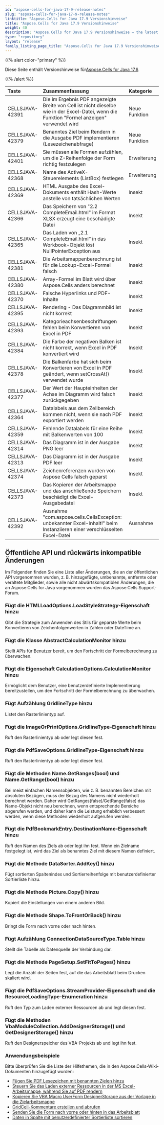 ```yaml
---
id: "aspose-cells-for-java-17-9-release-notes"
slug: "aspose-cells-for-java-17-9-release-notes"
linktitle: "Aspose.Cells for Java 17.9 Versionshinweise"
title: "Aspose.Cells for Java 17.9 Versionshinweise"
weight: 40
description: "Aspose.Cells for Java 17.9 Versionshinweise – the latest updates and fixes."
type: "repository"
layout: "release"
family_listing_page_title: "Aspose.Cells for Java 17.9 Versionshinweise"
---
```

{{% alert color="primary" %}} 

 Diese Seite enthält Versionshinweise für[Aspose.Cells for Java 17.9](https://releases.aspose.com/cells/java/new-releases/aspose.cells-for-java-17.9/).

{{% /alert %}} 

|**Taste**|**Zusammenfassung**|**Kategorie**|
|:- |:- |:- |
|CELLSJAVA-42391|Die im Ergebnis PDF angezeigte Breite von Cell ist nicht dieselbe wie in der Excel-Datei, wenn die Funktion "Formel anzeigen" verwendet wird|Neue Funktion|
|CELLSJAVA-42379|Benanntes Ziel beim Rendern in die Ausgabe PDF implementieren (Lesezeichenabfrage)|Neue Funktion|
|CELLSJAVA-42401|Sie müssen alle Formen aufzählen, um die Z-Reihenfolge der Form richtig festzulegen|Erweiterung|
|CELLSJAVA-42368|Name des ActiveX-Steuerelements (ListBox) festlegen|Erweiterung|
|CELLSJAVA-42369|HTML Ausgabe des Excel-Dokuments enthält Hash-Werte anstelle von tatsächlichen Werten|Insekt|
|CELLSJAVA-42366|Das Speichern von "2.2 CompleteEmail.html" im Format XLSX erzeugt eine beschädigte Datei|Insekt|
|CELLSJAVA-42365|Das Laden von „2.1 CompleteEmail.html“ in das Workbook-Objekt löst NullPointerException aus|Insekt|
|CELLSJAVA-42381|Die Arbeitsmappenberechnung ist für die Lookup-Excel-Formel falsch|Insekt|
|CELLSJAVA-42380|Array-Formel im Blatt wird über Aspose.Cells anders berechnet|Insekt|
|CELLSJAVA-42370|Falsche Hyperlinks und PDF-Inhalte|Insekt|
|CELLSJAVA-42395|Rendering - Das Diagrammbild ist nicht korrekt|Insekt|
|CELLSJAVA-42393|Kategorieachsenbeschriftungen fehlen beim Konvertieren von Excel in PDF|Insekt|
|CELLSJAVA-42384|Die Farbe der negativen Balken ist nicht korrekt, wenn Excel in PDF konvertiert wird|Insekt|
|CELLSJAVA-42378|Die Balkenfarbe hat sich beim Konvertieren von Excel in PDF geändert, wenn setCrossAt() verwendet wurde|Insekt|
|CELLSJAVA-42377|Der Wert der Haupteinheiten der Achse im Diagramm wird falsch zurückgegeben|Insekt|
|CELLSJAVA-42364|Datalabels aus dem Zellbereich kommen nicht, wenn sie nach PDF exportiert werden|Insekt|
|CELLSJAVA-42359|Fehlende Datalabels für eine Reihe mit Balkenwerten von 100|Insekt|
|CELLSJAVA-42314|Das Diagramm ist in der Ausgabe PNG leer|Insekt|
|CELLSJAVA-42313|Das Diagramm ist in der Ausgabe PDF leer|Insekt|
|CELLSJAVA-42374|Zeichenreferenzen wurden von Aspose Cells falsch geparst|Insekt|
|CELLSJAVA-42373|Das Kopieren der Arbeitsmappe und das anschließende Speichern beschädigt die Excel-Ausgabedatei|Insekt|
|CELLSJAVA-42392|Ausnahme "com.aspose.cells.CellsException: unbekannter Excel-Inhalt!" beim Instanziieren einer verschlüsselten Excel-Datei|Ausnahme|
## **Öffentliche API und rückwärts inkompatible Änderungen**
Im Folgenden finden Sie eine Liste aller Änderungen, die an der öffentlichen API vorgenommen wurden, z. B. hinzugefügte, umbenannte, entfernte oder veraltete Mitglieder, sowie alle nicht abwärtskompatiblen Änderungen, die an Aspose.Cells for Java vorgenommen wurden das Aspose.Cells Support-Forum.
### **Fügt die HTMLLoadOptions.LoadStyleStrategy-Eigenschaft hinzu**
Gibt die Strategie zum Anwenden des Stils für geparste Werte beim Konvertieren von Zeichenfolgenwerten in Zahlen oder DateTime an.
### **Fügt die Klasse AbstractCalculationMonitor hinzu**
Stellt APIs für Benutzer bereit, um den Fortschritt der Formelberechnung zu überwachen.
### **Fügt die Eigenschaft CalculationOptions.CalculationMonitor hinzu**
Ermöglicht dem Benutzer, eine benutzerdefinierte Implementierung bereitzustellen, um den Fortschritt der Formelberechnung zu überwachen.
### **Fügt Aufzählung GridlineType hinzu**
Listet den Rasterlinientyp auf.
### **Fügt die ImageOrPrintOptions.GridlineType-Eigenschaft hinzu**
Ruft den Rasterlinientyp ab oder legt diesen fest.
### **Fügt die PdfSaveOptions.GridlineType-Eigenschaft hinzu**
Ruft den Rasterlinientyp ab oder legt diesen fest.
### **Fügt die Methoden Name.GetRanges(bool) und Name.GetRange(bool) hinzu**
Bei meist einfachen Namensobjekten, wie z. B. benannten Bereichen mit absoluten Bezügen, muss der Bezug des Namens nicht wiederholt berechnet werden. Daher wird GetRanges(false)/GetRange(false) das Name-Objekt nicht neu berechnen, wenn entsprechende Bereiche abgerufen werden, und daher kann die Leistung erheblich verbessert werden, wenn diese Methoden wiederholt aufgerufen werden.
### **Fügt die PdfBookmarkEntry.DestinationName-Eigenschaft hinzu**
Ruft den Namen des Ziels ab oder legt ihn fest. Wenn ein Zielname festgelegt ist, wird das Ziel als benanntes Ziel mit diesem Namen definiert.
### **Fügt die Methode DataSorter.AddKey() hinzu**
Fügt sortierten Spaltenindex und Sortierreihenfolge mit benutzerdefinierter Sortierliste hinzu.
### **Fügt die Methode Picture.Copy() hinzu**
Kopiert die Einstellungen von einem anderen Bild.
### **Fügt die Methode Shape.ToFrontOrBack() hinzu**
Bringt die Form nach vorne oder nach hinten.
### **Fügt Aufzählung ConnectionDataSourceType.Table hinzu**
Stellt die Tabelle als Datenquelle der Verbindung dar.
### **Fügt die Methode PageSetup.SetFitToPages() hinzu**
Legt die Anzahl der Seiten fest, auf die das Arbeitsblatt beim Drucken skaliert wird.
### **Fügt die PdfSaveOptions.StreamProvider-Eigenschaft und die ResourceLoadingType-Enumeration hinzu**
Ruft den Typ zum Laden externer Ressourcen ab und legt diesen fest.
### **Fügt die Methoden VbaModuleCollection.AddDesignerStorage() und GetDesignerStorage() hinzu**
Ruft den Designerspeicher des VBA-Projekts ab und legt ihn fest.


### **Anwendungsbeispiele**
Bitte überprüfen Sie die Liste der Hilfethemen, die in den Aspose.Cells-Wiki-Dokumenten hinzugefügt wurden:

- [Fügen Sie PDF Lesezeichen mit benannten Zielen hinzu](https://docs.aspose.com/cells/de/java/add-pdf-bookmarks-with-named-destinations/)
- [Steuern Sie das Laden externer Ressourcen in der MS Excel-Arbeitsmappe, während Sie auf PDF rendern](https://docs.aspose.com/cells/de/java/control-loading-of-external-resources-in-ms-excel-workbook-while-rendering-to-pdf/)
- [Kopieren Sie VBA Macro UserForm DesignerStorage aus der Vorlage in die Zielarbeitsmappe](https://docs.aspose.com/cells/de/java/copy-vba-macro-userform-designerstorage-from-template-to-target-workbook/)
- [GridCell-Kommentare erstellen und abrufen](https://docs.aspose.com/cells/de/java/create-remove-and-get-gridcell-comments/)
- [Senden Sie die Form nach vorne oder hinten in das Arbeitsblatt](https://docs.aspose.com/cells/de/java/send-shape-front-or-back-inside-the-worksheet/)
- [Daten in Spalte mit benutzerdefinierter Sortierliste sortieren](https://docs.aspose.com/cells/de/java/sort-data-in-column-with-custom-sort-list/)
